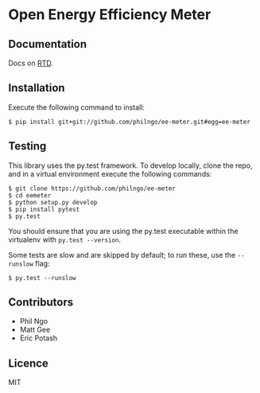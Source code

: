 Open Energy Efficiency Meter
============================

Documentation
-------------

Docs on [RTD](http://eemeter.readthedocs.org/en/latest/).

Installation
------------

Execute the following command to install:

    $ pip install git+git://github.com/philngo/ee-meter.git#egg=ee-meter

Testing
-------

This library uses the py.test framework. To develop locally, clone the repo,
and in a virtual environment execute the following commands:

    $ git clone https://github.com/philngo/ee-meter
    $ cd eemeter
    $ python setup.py develop
    $ pip install pytest
    $ py.test

You should ensure that you are using the py.test executable within the
virtualenv with `py.test --version`.

Some tests are slow and are skipped by default; to run these, use the `--runslow` flag:

    $ py.test --runslow

Contributors
------------

+ Phil Ngo
+ Matt Gee
+ Eric Potash

Licence
-------

MIT
